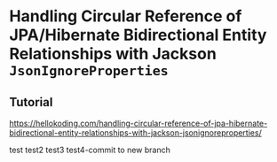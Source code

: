 # Handling Circular Reference of JPA/Hibernate Bidirectional Entity Relationships with Jackson `JsonIgnoreProperties`

## Tutorial

https://hellokoding.com/handling-circular-reference-of-jpa-hibernate-bidirectional-entity-relationships-with-jackson-jsonignoreproperties/

test
test2
test3
test4-commit to new branch